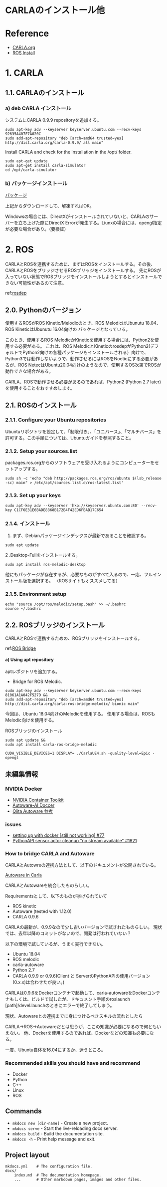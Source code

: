# CARLAのインストール他

# Reference

- [CARLA.org](https://carla.org/)
- [ROS Install](https://www.ros.org/install/)

# 1. CARLA
## 1.1. CARLAのインストール

### a) deb CARLA インストール

システムにCARLA 0.9.9 repositoryを追加する。

```
sudo apt-key adv --keyserver keyserver.ubuntu.com --recv-keys 92635A407F7A020C
sudo add-apt-repository "deb [arch=amd64 trusted=yes] http://dist.carla.org/carla-0.9.9/ all main"
```

Install CARLA and check for the installation in the /opt/ folder.

```
sudo apt-get update
sudo apt-get install carla-simulator
cd /opt/carla-simulator
```
### b) パッケージインストール

[パッケージ](https://github.com/carla-simulator/carla/blob/master/Docs/download.md)

上記からダウンロードして、解凍すればOK。

Windowsの場合には、DirectXがインストールされていないと、CARLAのサーバーを立ち上げた際にDirectX Errorが発生する。Liunxの場合には、opengl指定が必要な場合があり。（要検証）

# 2. ROS

CARLAとROSを連携するために、まずはROSをインストールする。その後、CARLAとROSをブリッジさせるROSブリッジをインストールする。
先にROSが入っていない状態でROSブリッジをインストールしようとするとインストールできない可能性があるのて注意。

ref:[rosdep](http://wiki.ros.org/rosdep)

## 2.0. Pythonのバージョン

使用するROSがROS Kinetic/Melodicのとき、ROS MelodicはUbunutu 18.04、ROS KineticはUbunutu 16.04向けの
パッケージとなっている。

このとき、使用するROS MelodicかKineticを使用する場合には、Python2を使用する必要がある。
これは、ROS MelodicとKineticのrosdepがPython2(デフォルトでPython2向けの各種パッケージもインストールされる）向けで、Python3では動作しないようで、動作させるにはROSをNoeticにする必要があるが、ROS NetecはUbuntu20.04向けのようなので、使用するOS次第でROSが動作できな場合がある。



CARLA、ROSで動作させる必要があるのであれば、Python2 (Python 2.7 later)を使用することをおすすめします。

## 2.1. ROSのインストール

### 2.1.1. Configure your Ubuntu repositories

Ubuntuリポジトリを設定して、「制限付き」、「ユニバース」、「マルチバース」を許可する。この手順については、Ubuntuガイドを参照すること。

### 2.1.2. Setup your sources.list

packages.ros.orgからのソフトウェアを受け入れるようにコンピューターをセットアップする。

```
sudo sh -c 'echo "deb http://packages.ros.org/ros/ubuntu $(lsb_release -sc) main" > /etc/apt/sources.list.d/ros-latest.list'
```

### 2.1.3. Set up your keys

```
sudo apt-key adv --keyserver 'hkp://keyserver.ubuntu.com:80' --recv-key C1CF6E31E6BADE8868B172B4F42ED6FBAB17C654
```
### 2.1.4. インストール

1. まず、Debianパッケージインデックスが最新であることを確認する。

```
sudo apt update
```

2 .Desktop-Fullをインストールする。
　
```
sudo apt install ros-melodic-desktop
``` 

他にもパッケージが存在するが、必要なものがすべて入るので、一応、フルインストール版を選択する。
（ROSサイトもオススメしてる）

### 2.1.5. Environment setup

```
echo "source /opt/ros/melodic/setup.bash" >> ~/.bashrc
source ~/.bashrc
```
## 2.2. ROSブリッジのインストール

CARLAとROSで連携するための、ROSブリッジをインストールする。

ref:[ROS Bridge](https://github.com/carla-simulator/ros-bridge)

#### a) Using apt repository

aptレポジトリを追加する。

- Bridge for ROS Melodic.

```
sudo apt-key adv --keyserver keyserver.ubuntu.com --recv-keys 81061A1A042F527D &&
sudo add-apt-repository "deb [arch=amd64 trusted=yes] http://dist.carla.org/carla-ros-bridge-melodic/ bionic main"
```

今回は、Ubuntu 18.04向けのMelodicを使用する。
使用する場合は、ROSもMelodic向けを使用する。

ROSブリッジのインストール

```
sudo apt update &&
sudo apt install carla-ros-bridge-melodic
```

```
CUDA_VISIBLE_DEVICES=1 DISPLAY= ./CarlaUE4.sh -quality-level=Epic -opengl
```


## 未編集情報

### NVIDIA Docker

- [NVIDIA Container Toolkit](https://github.com/NVIDIA/nvidia-docker)
- [Autoware-AI Doccer](https://github.com/Autoware-AI/autoware.ai/wiki/Generic-x86-Docker)
- [Qiita Autoware 参考](https://qiita.com/misoragod/items/6d9ce990eb19c105dd96)

### issues
- [setting up with docker [still not working] #77](https://github.com/carla-simulator/carla-autoware/issues/77)
- [PythonAPI sensor actor cleanup "no stream available" #1821](https://github.com/carla-simulator/carla/issues/1821)

### How to bridge CARLA and Autoware

CARLAとAutowreの連携方法として、以下のドキュメントが公開されている。

[Autoware in Carla](https://github.com/carla-simulator/carla-autoware)

CARLAとAutowareを統合したものらしい。

Requirementsとして、以下のものが挙げられていて

- ROS kinetic
- Autoware (tested with 1.12.0)
- CARLA 0.9.6

CARLAの最新が、0.9.9なので少し古いバージョンで試されたものらしい。
現状では、去年以降のコミットがないので、開発は行われていない？

以下の環境で試しているが、うまく実行できない。

- Ubuntu 18.04
- ROS melodic
- carla-autoware
- Python 2.7
- CARLA 0.9.9 or 0.9.6(Client と ServerのPythonAPIの使用バージョン(0.x.x)は合わせたが良い。)

CARLAは0.9.6をDockerコンテナで起動して、carla-autowareをDockerコンテナもしくは、ビルドで試したが、ドキュメント手順のroslaunch [path]/devel.launchのときにエラーで終了してしまう。

現状、Autowareとの連携までに身につけるべきスキルの流れとしたら

CARLA→ROS→Autowareだとは思うが、ここの知識が必要になるので何ともいえない。
他、Dockerを使用するのであれば、Dockerなどの知識も必要になる。

一度、Ubuntu自体を16.04にするか、迷うところ。


### Recommended skills you should have and recommend

- Docker
- Python
- C++
- Linux
- ROS

## Commands

* `mkdocs new [dir-name]` - Create a new project.
* `mkdocs serve` - Start the live-reloading docs server.
* `mkdocs build` - Build the documentation site.
* `mkdocs -h` - Print help message and exit.

## Project layout

    mkdocs.yml    # The configuration file.
    docs/
        index.md  # The documentation homepage.
        ...       # Other markdown pages, images and other files.
